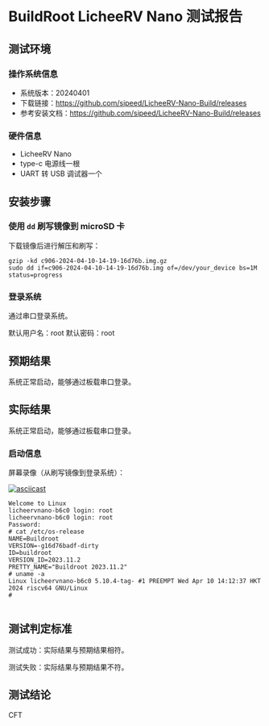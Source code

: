# BuildRoot LicheeRV Nano 测试报告

## 测试环境

### 操作系统信息

- 系统版本：20240401
- 下载链接：https://github.com/sipeed/LicheeRV-Nano-Build/releases
- 参考安装文档：https://github.com/sipeed/LicheeRV-Nano-Build/releases

### 硬件信息

- LicheeRV Nano
- type-c 电源线一根
- UART 转 USB 调试器一个

## 安装步骤

### 使用 `dd` 刷写镜像到 microSD 卡

下载镜像后进行解压和刷写：

```shell
gzip -kd c906-2024-04-10-14-19-16d76b.img.gz
sudo dd if=c906-2024-04-10-14-19-16d76b.img of=/dev/your_device bs=1M status=progress

```

### 登录系统

通过串口登录系统。

默认用户名：root
默认密码：root

## 预期结果

系统正常启动，能够通过板载串口登录。

## 实际结果

系统正常启动，能够通过板载串口登录。

### 启动信息

屏幕录像（从刷写镜像到登录系统）：

[![asciicast](https://asciinema.org/a/yNDWWKvYyXReaexbXm1t5dLxi.svg)](https://asciinema.org/a/yNDWWKvYyXReaexbXm1t5dLxi)

```log
Welcome to Linux
licheervnano-b6c0 login: root
licheervnano-b6c0 login: root
Password: 
# cat /etc/os-release 
NAME=Buildroot
VERSION=-g16d76badf-dirty
ID=buildroot
VERSION_ID=2023.11.2
PRETTY_NAME="Buildroot 2023.11.2"
# uname -a
Linux licheervnano-b6c0 5.10.4-tag- #1 PREEMPT Wed Apr 10 14:12:37 HKT 2024 riscv64 GNU/Linux
# 
 
```

## 测试判定标准

测试成功：实际结果与预期结果相符。

测试失败：实际结果与预期结果不符。

## 测试结论

CFT